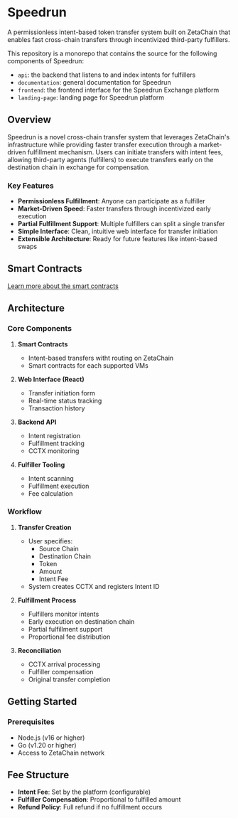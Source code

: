 # Speedrun

A permissionless intent-based token transfer system built on ZetaChain that enables fast cross-chain transfers through incentivized third-party fulfillers.

This repository is a monorepo that contains the source for the following components of Speedrun:

- `api`: the backend that listens to and index intents for fulfillers
- `documentation`: general documentation for Speedrun
- `frontend`: the frontend interface for the Speedrun Exchange platform
- `landing-page`: landing page for Speedrun platform

## Overview

Speedrun is a novel cross-chain transfer system that leverages ZetaChain's infrastructure while providing faster transfer execution through a market-driven fulfillment mechanism. Users can initiate transfers with intent fees, allowing third-party agents (fulfillers) to execute transfers early on the destination chain in exchange for compensation.

### Key Features

- **Permissionless Fulfillment**: Anyone can participate as a fulfiller
- **Market-Driven Speed**: Faster transfers through incentivized early execution
- **Partial Fulfillment Support**: Multiple fulfillers can split a single transfer
- **Simple Interface**: Clean, intuitive web interface for transfer initiation
- **Extensible Architecture**: Ready for future features like intent-based swaps

## Smart Contracts

[Learn more about the smart contracts](https://github.com/speedrun-hq/contracts-core)

## Architecture

### Core Components

1. **Smart Contracts**

   - Intent-based transfers witht routing on ZetaChain
   - Smart contracts for each supported VMs

1. **Web Interface (React)**

   - Transfer initiation form
   - Real-time status tracking
   - Transaction history

1. **Backend API**

   - Intent registration
   - Fulfillment tracking
   - CCTX monitoring

1. **Fulfiller Tooling**
   - Intent scanning
   - Fulfillment execution
   - Fee calculation

### Workflow

1. **Transfer Creation**

   - User specifies:
     - Source Chain
     - Destination Chain
     - Token
     - Amount
     - Intent Fee
   - System creates CCTX and registers Intent ID

2. **Fulfillment Process**

   - Fulfillers monitor intents
   - Early execution on destination chain
   - Partial fulfillment support
   - Proportional fee distribution

3. **Reconciliation**
   - CCTX arrival processing
   - Fulfiller compensation
   - Original transfer completion

## Getting Started

### Prerequisites

- Node.js (v16 or higher)
- Go (v1.20 or higher)
- Access to ZetaChain network

## Fee Structure

- **Intent Fee**: Set by the platform (configurable)
- **Fulfiller Compensation**: Proportional to fulfilled amount
- **Refund Policy**: Full refund if no fulfillment occurs
